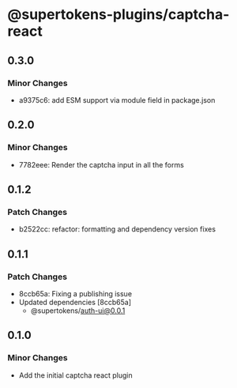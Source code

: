 # @supertokens-plugins/captcha-react

## 0.3.0

### Minor Changes

- a9375c6: add ESM support via module field in package.json

## 0.2.0

### Minor Changes

- 7782eee: Render the captcha input in all the forms

## 0.1.2

### Patch Changes

- b2522cc: refactor: formatting and dependency version fixes

## 0.1.1

### Patch Changes

- 8ccb65a: Fixing a publishing issue
- Updated dependencies [8ccb65a]
  - @supertokens/auth-ui@0.0.1

## 0.1.0

### Minor Changes

- Add the initial captcha react plugin
